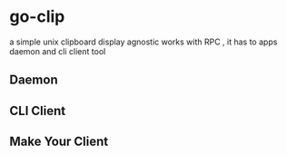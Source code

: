 # go-clip

a simple unix clipboard display agnostic 
works with RPC , it has to apps daemon and cli client tool

## Daemon

## CLI Client

## Make Your Client
